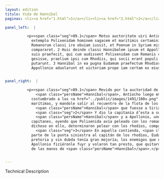 ```yaml
---
layout: edition
titulo: Vida de Hanníbal
paginas: <li><a href="1.html">1</a></li><li><a href="2.html">2</a></li><li><a href="3.html">3</a></li><li><a href="4.html">4</a></li><li><a href="5.html">5</a></li><li><a href="6.html">6</a></li><li><a href="7.html">7</a></li><li><a href="8.html">8</a></li><li><a href="9.html">9</a></li><li><a href="10.html">10</a></li><li><a href="11.html">11</a></li><li><a href="12.html">12</a></li><li><a href="13.html">13</a></li><li><a href="14.html">14</a></li><li><a href="15.html">15</a></li><li><a href="16.html">16</a></li><li><a href="17.html">17</a></li><li><a href="18.html">18</a></li><li><a href="19.html">19</a></li><li><a href="20.html">20</a></li><li><a href="21.html">21</a></li><li><a href="22.html">22</a></li><li><a href="23.html">23</a></li><li><a href="24.html">24</a></li><li><a href="25.html">25</a></li><li><a href="26.html">26</a></li><li><a href="27.html">27</a></li><li><a href="28.html">28</a></li><li><a href="29.html">29</a></li><li><a href="30.html">30</a></li><li><a href="31.html">31</a></li><li><a href="32.html">32</a></li><li><a href="33.html">33</a></li><li><a href="34.html">34</a></li><li><a href="35.html">35</a></li><li><a href="36.html">36</a></li><li><a href="37.html">37</a></li><li><a href="38.html">38</a></li><li><a href="39.html">39</a></li><li><a href="40.html">40</a></li><li><a href="41.html">41</a></li><li><a href="42.html">42</a></li><li><a href="43.html">43</a></li><li><a href="44.html">44</a></li><li><a href="45.html">45</a></li><li><a href="46.html">46</a></li><li><a href="47.html">47</a></li><li><a href="48.html">48</a></li><li><a href="49.html">49</a></li><li><a href="50.html">50</a></li><li><a href="51.html">51</a></li><li><a href="52.html">52</a></li><li><a href="53.html">53</a></li><li><a href="54.html">54</a></li><li><a href="55.html">55</a></li><li><a href="56.html">56</a></li><li><a href="57.html">57</a></li><li><a href="58.html">58</a></li><li><a href="59.html">59</a></li><li><a href="60.html">60</a></li><li><a href="61.html">61</a></li><li><a href="62.html">62</a></li><li><a href="63.html">63</a></li><li><a href="64.html">64</a></li><li><a href="65.html">65</a></li><li><a href="66.html">66</a></li><li><a href="67.html">67</a></li><li><a href="68.html">68</a></li><li><a href="69.html">69</a></li><li><a href="70.html">70</a></li><li><a href="71.html">71</a></li><li><a href="72.html">72</a></li><li><a href="73.html">73</a></li><li><a href="74.html">74</a></li><li><a href="75.html">75</a></li><li><a href="76.html">76</a></li><li><a href="77.html">77</a></li><li><a href="78.html">78</a></li><li><a href="79.html">79</a></li><li><a href="80.html">80</a></li><li><a href="81.html">81</a></li><li><a href="82.html">82</a></li><li><a href="83.html">83</a></li><li><a href="84.html">84</a></li><li><a href="85.html">85</a></li><li><a href="86.html">86</a></li><li><a href="87.html">87</a></li><li><a href="88.html">88</a></li><li><a href="89.html">89</a></li><li><a href="90.html">90</a></li><li><a href="91.html">91</a></li><li><a href="92.html">92</a></li><li><a href="93.html">93</a></li><li><a href="94.html">94</a></li><li><a href="95.html">95</a></li><li><a href="96.html">96</a></li>

panel_left:  |

          <p><span class="seg">89.1</span> Motus auctoritate uiri Antiochus
            extemplo Polixenidam hominem sagacem et maritimis certaminibus assuetum aduentanti
            Romanorum classi ire obuiam iussit, et Poenum in Syriam misit, ut magnam uim nauium
            compararet. 2 Huic deinde classi Hannibalem ipsum et Appollonium quendam ex purpuratis
            suis praefecit, qui cum audissent Polixenidam cum Romanis congressum haud prospere rem
            gesisse, praelium ipsi cum Rhodiis, qui socii erant populi Romani, committendum
            putarunt. 3 Hannibal in ea pugna Eudamum praefectum Rhodiorum a sinistro cornu <span class="tooltip">inuadens<span class="tooltiptext">inuadem <span class="siglas">U</span> </span></span> iam praetoriam <span class="tooltip">nauim<span class="tooltiptext">nauium <span class="siglas">E r s</span> </span></span> circumuenerat et sine dubio superior erat, cum ex alio cornu hostes fugato
            Appollonio aduolarunt et uictoriam prope iam certam ex eius manibus extorserunt.</p>
        

panel_right:  |

          <p><span class="seg">89.1</span> Movido por la auctoridad de
              <span class="persName">Hanníbal</span>, Antíocho luego embió a Polixenida, ombre sagaz y
            costumbrado a las <a href="../public/images/1491/180v.png" target="new"><img class="facs" src="../public/images/1491/1491.jpg"/></a>[180v,a] peleas
            marítimas, y mandole salir al recuentro de la flota de los romanos que venía, y embió a
              <span class="persName">Hanníbal</span> que fuesse a Siria y aparejasse gran fuerça de navíos.
              <span class="seg">2</span> Y dio la capitanía d’esta a su flota al mesmo
              <span class="persName">Hanníbal</span> y a Apollonio, uno de sus purpurados, los quales
            capitanes, oyendo que Polixenida avía peleado con los romanos y no avía sido bien
            dichoso en ello, determinaron pelear con los rhodios, compañeros del pueblo romano.
              <span class="seg">3</span> En aquella contienda, <span class="persName">Hanníbal</span>, arremetiendo por la
            parte de la punta siniestra al capitán de los rhodios, Eudamo, avíale atajado su nave
            pretoria y sin dubda tenía gran mejoría; los enemigos que en la otra punta peleavan con
            Apollonio fiziéronle fuyr y volaron tan presto, que quitaron la victoria ya quasi çierta
            de las manos de <span class="persName">Hanníbal</span>.</p>
        

---
```


Technical Description 